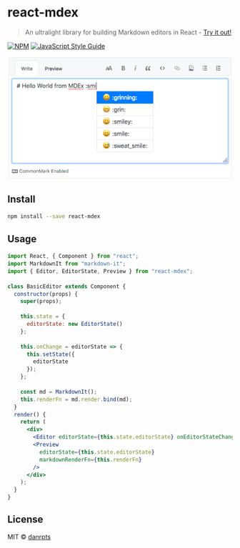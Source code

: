 # react-mdex

> An ultralight library for building Markdown editors in React - [Try it out!](https://superdan.io/react-mdex/)

[![NPM](https://img.shields.io/npm/v/react-mdex.svg)](https://www.npmjs.com/package/react-mdex) [![JavaScript Style Guide](https://img.shields.io/badge/code_style-standard-brightgreen.svg)](https://standardjs.com)

![commonmark_editor_screenshot.png](./example/commonmark_editor_screenshot.png)

## Install

```bash
npm install --save react-mdex
```

## Usage

```jsx
import React, { Component } from "react";
import MarkdownIt from "markdown-it";
import { Editor, EditorState, Preview } from "react-mdex";

class BasicEditor extends Component {
  constructor(props) {
    super(props);

    this.state = {
      editorState: new EditorState()
    };

    this.onChange = editorState => {
      this.setState({
        editorState
      });
    };

    const md = MarkdownIt();
    this.renderFn = md.render.bind(md);
  }
  render() {
    return (
      <div>
        <Editor editorState={this.state.editorState} onEditorStateChange={this.onChange} />
        <Preview
          editorState={this.state.editorState}
          markdownRenderFn={this.renderFn}
        />
      </div>
    );
  }
}
```

## License

MIT © [danrpts](https://github.com/danrpts)
